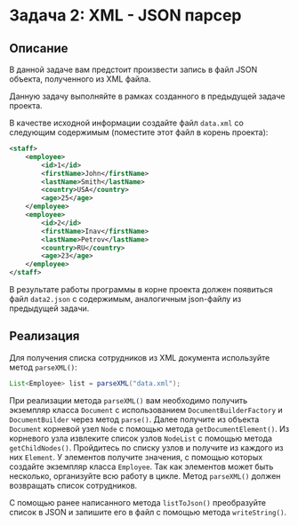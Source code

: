 # Задача 2: XML - JSON парсер

## Описание
В данной задаче вам предстоит произвести запись в файл JSON объекта, полученного из XML файла.

Данную задачу выполняйте в рамках созданного в предыдущей задаче проекта.

В качестве исходной информации создайте файл `data.xml` со следующим содержимым (поместите этот файл в корень проекта):
```xml
<staff>
    <employee>
        <id>1</id>
        <firstName>John</firstName>
        <lastName>Smith</lastName>
        <country>USA</country>
        <age>25</age>
    </employee>
    <employee>
        <id>2</id>
        <firstName>Inav</firstName>
        <lastName>Petrov</lastName>
        <country>RU</country>
        <age>23</age>
    </employee>
</staff>
```
В резyльтате работы программы в корне проекта должен появиться файл `data2.json` с содержимым, аналогичным json-файлу из предыдущей задачи.

## Реализация
Для получения списка сотрудников из XML документа используйте метод `parseXML()`:
```java
List<Employee> list = parseXML("data.xml");
```
При реализации метода `parseXML()` вам необходимо получить экземпляр класса `Document` с использованием `DocumentBuilderFactory` и `DocumentBuilder` через метод `parse()`. Далее получите из объекта `Document` корневой узел `Node` с помощью метода `getDocumentElement()`. Из корневого узла извлеките список узлов `NodeList` с помощью метода `getChildNodes()`. Пройдитесь по списку узлов и получите из каждого из них `Element`. У элементов получите значения, с помощью которых создайте экземпляр класса `Employee`. Так как элементов может быть несколько, организуйте всю работу в цикле. Метод `parseXML()` должен возвращать список сотрудников.

С помощью ранее написанного метода `listToJson()` преобразуйте список в JSON и запишите его в файл c помощью метода `writeString()`.
